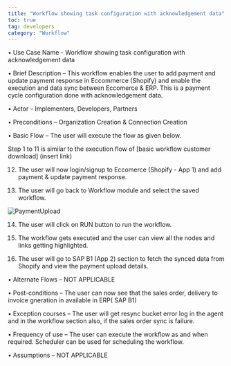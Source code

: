 ```yaml
---
title: "Workflow showing task configuration with acknowledgement data"
toc: true
tag: developers
category: "Workflow"
---
```


•	Use Case Name - Workflow showing task configuration with acknowledgement data

•	Brief Description – This workflow enables the user to add payment and update payment response in Eccommerce (Shopify) and enable the execution and data sync between Eccomerce & ERP. This is a payment cycle configuration  done with acknowledgement data.
 
•	Actor – Implementers, Developers, Partners  

•	Preconditions – Organization Creation & Connection Creation 

•	Basic Flow – The user will execute the flow as given below.

Step 1 to 11 is similar to the execution flow of [basic workflow customer download] (insert link)

12. The user will now login/signup to Eccomerce (Shopify - App 1) and add payment & update payment response.


13. The user will go back to Workflow module and select the saved workflow.

![PaymentUpload](media/PaymentUpload.png)

14. The user will click on RUN button to run the workflow.

15. The workflow gets executed and the user can view all the nodes and links getting highlighted.

16.  The user will go to SAP B1 (App 2) section to fetch the synced data from Shopify and view the payment upload details.

•	Alternate Flows – NOT APPLICABLE 

•	Post-conditions – The user can now see that the sales order, delivery to invoice gneration in available in ERP( SAP B1)

•	Exception courses –  The user will get resync bucket error log in the agent and in the workflow section also, if the sales order
    sync is failure.       

•	Frequency of use  – The user can execute the workflow as and when required. Scheduler can be used for scheduling the workflow.

•	Assumptions – NOT APPLICABLE 